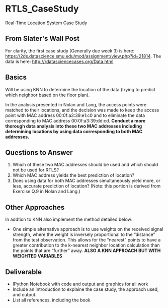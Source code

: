 # RTLS_CaseStudy
Real-Time Location System Case Study

## From Slater's Wall Post
For clarity, the first case study (Generally due week 3) is here: https://2ds.datascience.smu.edu/mod/assignment/view.php?id=21814.
The data is here:
http://rdatasciencecases.org/Data.html

## Basics

Will be using KNN to determine the location of the data (trying to predict which neighbor based on the floor plan). 

In the analysis presented in Nolan and Lang, the access points were matched to their locations, and the decision was made to keep the access point with MAC address 00:0f:a3:39:e1:c0 and to eliminate the data corresponding to MAC address 00:0f:a3:39:dd:cd. **Conduct a more thorough data analysis into these two MAC addresses including determining locations by using data corresponding to both MAC addresses.**

## Questions to Answer
1. Which of these two MAC addresses should be used and which should not be used for RTLS?
2. Which MAC address yields the best prediction of location?
3. Does using data for both MAC addresses simultaneously yield more, or less, accurate prediction of location? (Note: this portion is derived from Exercise Q.9 in Nolan and Lang.)

## Other Approaches
In addtion to KNN also implement the method detailed below:

* One simple alternative approach is to use weights on the received signal strength, where the weight is inversely proportional to the “distance” from the test observation.  This allows for the “nearest” points to have a greater contribution to the k-nearest neighbor location calculation than the points that are “further” away.  **ALSO A KNN APPROACH BUT WITH WEIGHTED VARIABLES**

## Deliverable
* IPython Notebook with code and output and graphics for all work
* Include an introduction to explaine the case study, the approach used, and output. 
* List all references, including the book
